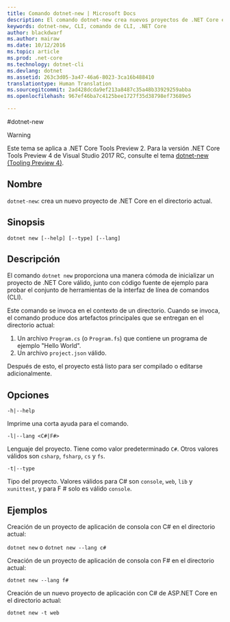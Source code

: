 ```yaml
---
title: Comando dotnet-new | Microsoft Docs
description: El comando dotnet-new crea nuevos proyectos de .NET Core en el directorio actual.
keywords: dotnet-new, CLI, comando de CLI, .NET Core
author: blackdwarf
ms.author: mairaw
ms.date: 10/12/2016
ms.topic: article
ms.prod: .net-core
ms.technology: dotnet-cli
ms.devlang: dotnet
ms.assetid: 263c3d05-3a47-46a6-8023-3ca16b488410
translationtype: Human Translation
ms.sourcegitcommit: 2ad428dcda9ef213a8487c35a48b33929259abba
ms.openlocfilehash: 967ef46ba7c4125bee1727f35d38798ef73689e5

---
```


#<a name="dotnet-new"></a>dotnet-new

> [!WARNING]
> Este tema se aplica a .NET Core Tools Preview 2. Para la versión .NET Core Tools Preview 4 de Visual Studio 2017 RC, consulte el tema [dotnet-new (Tooling Preview 4)](../preview3/tools/dotnet-new.md).

## <a name="name"></a>Nombre
`dotnet-new`: crea un nuevo proyecto de .NET Core en el directorio actual.

## <a name="synopsis"></a>Sinopsis
`dotnet new [--help] [--type] [--lang]`

## <a name="description"></a>Descripción
El comando `dotnet new` proporciona una manera cómoda de inicializar un proyecto de .NET Core válido, junto con código fuente de ejemplo para probar el conjunto de herramientas de la interfaz de línea de comandos (CLI). 

Este comando se invoca en el contexto de un directorio. Cuando se invoca, el comando produce dos artefactos principales que se entregan en el directorio actual: 

1. Un archivo `Program.cs` (o `Program.fs`) que contiene un programa de ejemplo "Hello World".
2. Un archivo `project.json` válido.

Después de esto, el proyecto está listo para ser compilado o editarse adicionalmente. 

## <a name="options"></a>Opciones

`-h|--help`

Imprime una corta ayuda para el comando.  

`-l|--lang <C#|F#>`

Lenguaje del proyecto. Tiene como valor predeterminado `C#`. Otros valores válidos son `csharp`, `fsharp`, `cs` y `fs`.

`-t|--type`

Tipo del proyecto. Valores válidos para C# son `console`, `web`, `lib` y `xunittest`, y para F # solo es válido `console`. 

## <a name="examples"></a>Ejemplos

Creación de un proyecto de aplicación de consola con C# en el directorio actual:

`dotnet new` o `dotnet new --lang c#` 
   
Creación de un proyecto de aplicación de consola con F# en el directorio actual:

`dotnet new --lang f#`
  
Creación de un nuevo proyecto de aplicación con C# de ASP.NET Core en el directorio actual:

`dotnet new -t web`


<!--HONumber=Jan17_HO3-->


